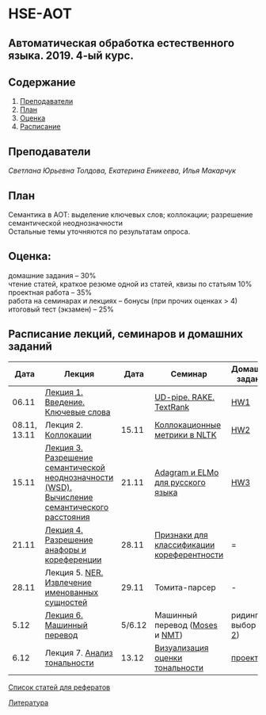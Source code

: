 # HSE-АОТ
## Автоматическая обработка естественного языка. 2019. 4-ый курс. <br>

## Содержание
1. [Преподаватели](#prep)
2. [План](#plan)
3. [Оценка](#score)
4. [Расписание](#sched)

## Преподаватели<a name="prep"/>
*Светлана Юрьевна Толдова, Екатерина Еникеева, Илья Макарчук*<br>

## План<br><a name="plan"/>
Семантика в АОТ: выделение ключевых слов; коллокации; разрешение семантической неоднозначности<br>
Остальные темы уточняются по результатам опроса.

## Оценка:<br><a name="score"/>
домашние задания – 30% <br>
чтение статей, краткое резюме одной из статей, квизы по статьям 10%<br>
проектная работа – 35%<br>
работа на семинарах и лекциях – бонусы (при прочих оценках > 4)<br>
итоговый тест (экзамен) – 25%<br>

## Расписание лекций, семинаров и домашних заданий<a name="sched"/>
|Дата|Лекция|Дата|Семинар|Домашнее задание|Дедлайн|
|-|-|-|-|-|-|
|06.11|[Лекция 1. Введение. Ключевые слова](https://github.com/sjut/HSE-Compling/blob/master/Lectures/CL2_1L_KW.ppt)|| [UD-pipe. RAKE. TextRank](https://github.com/sjut/HSE-Compling/tree/master/seminars/1_Keywords.ipynb) | [HW1](https://github.com/sjut/HSE-Compling/tree/master/hw/hw1.md) |18.11|
|08.11, 13.11|Лекция 2. [Коллокации](https://github.com/sjut/HSE-Compling/blob/master/Lectures/CL2_L_Collocations%2B.pptx)|15.11|[Коллокационные метрики в NLTK](https://github.com/sjut/HSE-Compling/tree/master/seminars/2_Collocations.ipynb)| [HW2](https://github.com/sjut/HSE-Compling/tree/master/hw/hw2.md) | 26.11 |
|15.11|[Лекция 3. Разрешение семантической неоднозначности (WSD). Вычисление семантического расстояния](https://github.com/sjut/HSE-Compling/blob/master/Lectures/CL2_L_WSD_KnowledgeBased%2B.pptx)| 21.11 | [Adagram и ELMo для русского языка](https://github.com/sjut/HSE-Compling/tree/master/seminars/3_WSD.ipynb) | [HW3](https://github.com/sjut/HSE-Compling/tree/master/hw/hw3.md) | 9.12 |
|21.11|[Лекция 4. Разрешение анафоры и кореференции](https://github.com/sjut/HSE-Compling/blob/master/Lectures/CL2_L_Coreference.pptx)| 28.11 | [Признаки для классификации кореферентности](https://github.com/sjut/HSE-Compling/tree/master/seminars/4_Coreference.ipynb) | = | = |
|28.11|Лекция 5. [NER. Извлечение именованных сущностей](https://github.com/sjut/HSE-Compling/blob/master/Lectures/2019_L_NER_short.pptx ) | 29.11 | Томита-парсер | - | - |
|5.12 | [Лекция 6. Машинный перевод](https://github.com/sjut/HSE-Compling/blob/master/Lectures/MT.pptx) | 5/6.12 | Машинный перевод ([Moses](http://www.statmt.org/moses/?n=Moses.Tutorial) и [NMT](https://github.com/sjut/HSE-Compling/tree/master/seminars/6_NMT.ipynb)) | ридинг на выбор ([1](https://www.aclweb.org/anthology/J03-1002.pdf) и [2](https://arxiv.org/pdf/1409.0473.pdf)) | |
|6.12 | Лекция 7. [Анализ тональности](https://github.com/sjut/HSE-Compling/blob/master/Lectures/CL2_L_OpinionMining.pptx) | 13.12 | [Визуализация оценки тональности](https://github.com/sjut/HSE-Compling/tree/master/seminars/7_Sentiment.ipynb) | [проект](https://drive.google.com/open?id=1hHPc2y_fXNvlh623_5GTAMqcAtSucxNaC9ZRuwHi3Wk) | 23.12 |

[Список статей для рефератов](https://github.com/sjut/HSE-Compling/blob/master/%D0%9B%D0%B8%D1%82%D0%B5%D1%80%D0%B0%D1%82%D1%83%D1%80%D0%B0/Literature_for_summary.txt)

[Литература](https://github.com/sjut/HSE-Compling/blob/master/%D0%9B%D0%B8%D1%82%D0%B5%D1%80%D0%B0%D1%82%D1%83%D1%80%D0%B0/%D0%A1%D1%81%D1%8B%D0%BB%D0%BA%D0%B8%20%D0%BF%D0%BE%20%D1%82%D0%B5%D0%BC%D0%B0%D0%BC.md)
